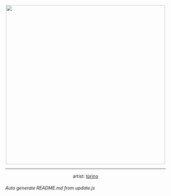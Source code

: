 
<p align="center">
  <img width="500" src="https://nekos.best/api/v2/neko/0674.png">
  <hr/>
  <center>
    artist: <a href="https://www.pixiv.net/en/artworks/98107473">torino</a>
  </center>
</p>


###### Auto generate README.md from update.js


